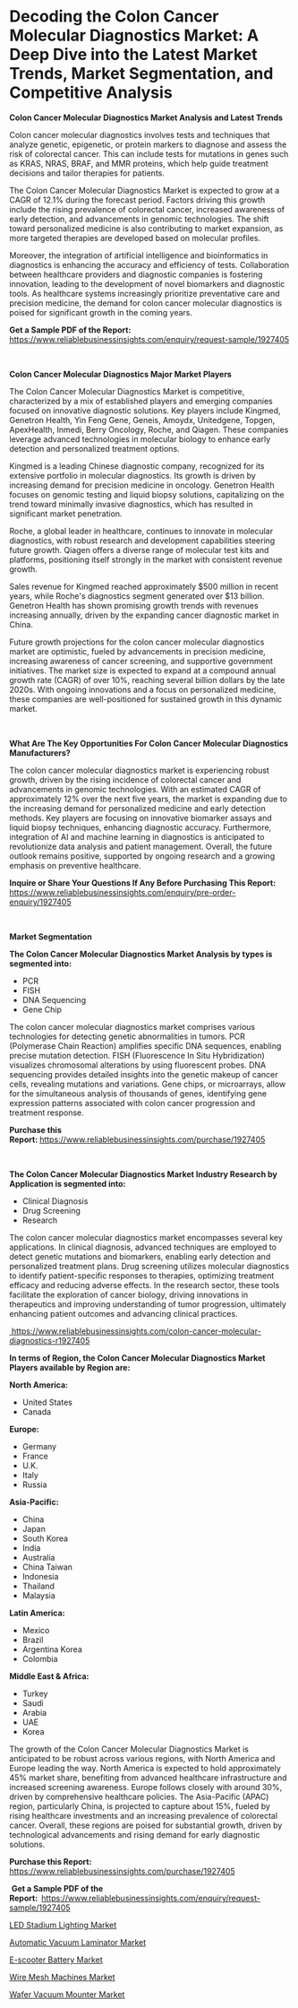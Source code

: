 <p><h1>Decoding the Colon Cancer Molecular Diagnostics Market: A Deep Dive into the Latest Market Trends, Market Segmentation, and Competitive Analysis</h1></p><p><strong>Colon Cancer Molecular Diagnostics Market Analysis and Latest Trends</strong></p>
<p><p>Colon cancer molecular diagnostics involves tests and techniques that analyze genetic, epigenetic, or protein markers to diagnose and assess the risk of colorectal cancer. This can include tests for mutations in genes such as KRAS, NRAS, BRAF, and MMR proteins, which help guide treatment decisions and tailor therapies for patients.</p><p>The Colon Cancer Molecular Diagnostics Market is expected to grow at a CAGR of 12.1% during the forecast period. Factors driving this growth include the rising prevalence of colorectal cancer, increased awareness of early detection, and advancements in genomic technologies. The shift toward personalized medicine is also contributing to market expansion, as more targeted therapies are developed based on molecular profiles.</p><p>Moreover, the integration of artificial intelligence and bioinformatics in diagnostics is enhancing the accuracy and efficiency of tests. Collaboration between healthcare providers and diagnostic companies is fostering innovation, leading to the development of novel biomarkers and diagnostic tools. As healthcare systems increasingly prioritize preventative care and precision medicine, the demand for colon cancer molecular diagnostics is poised for significant growth in the coming years.</p></p>
<p><strong>Get a Sample PDF of the Report:&nbsp;</strong> <a href="https://www.reliablebusinessinsights.com/enquiry/request-sample/1927405?utm_campaign=1109&utm_medium=2&utm_source=Github&utm_content=ia&utm_term=25102024&utm_id=colon-cancer-molecular-diagnostics">https://www.reliablebusinessinsights.com/enquiry/request-sample/1927405</a></p>
<p>&nbsp;</p>
<p><strong>Colon Cancer Molecular Diagnostics Major Market Players</strong></p>
<p><p>The Colon Cancer Molecular Diagnostics Market is competitive, characterized by a mix of established players and emerging companies focused on innovative diagnostic solutions. Key players include Kingmed, Genetron Health, Yin Feng Gene, Geneis, Amoydx, Unitedgene, Topgen, ApexHealth, Inmedi, Berry Oncology, Roche, and Qiagen. These companies leverage advanced technologies in molecular biology to enhance early detection and personalized treatment options.</p><p>Kingmed is a leading Chinese diagnostic company, recognized for its extensive portfolio in molecular diagnostics. Its growth is driven by increasing demand for precision medicine in oncology. Genetron Health focuses on genomic testing and liquid biopsy solutions, capitalizing on the trend toward minimally invasive diagnostics, which has resulted in significant market penetration.</p><p>Roche, a global leader in healthcare, continues to innovate in molecular diagnostics, with robust research and development capabilities steering future growth. Qiagen offers a diverse range of molecular test kits and platforms, positioning itself strongly in the market with consistent revenue growth.</p><p>Sales revenue for Kingmed reached approximately $500 million in recent years, while Roche's diagnostics segment generated over $13 billion. Genetron Health has shown promising growth trends with revenues increasing annually, driven by the expanding cancer diagnostic market in China.</p><p>Future growth projections for the colon cancer molecular diagnostics market are optimistic, fueled by advancements in precision medicine, increasing awareness of cancer screening, and supportive government initiatives. The market size is expected to expand at a compound annual growth rate (CAGR) of over 10%, reaching several billion dollars by the late 2020s. With ongoing innovations and a focus on personalized medicine, these companies are well-positioned for sustained growth in this dynamic market.</p></p>
<p>&nbsp;</p>
<p><strong>What Are The Key Opportunities For Colon Cancer Molecular Diagnostics Manufacturers?</strong></p>
<p><p>The colon cancer molecular diagnostics market is experiencing robust growth, driven by the rising incidence of colorectal cancer and advancements in genomic technologies. With an estimated CAGR of approximately 12% over the next five years, the market is expanding due to the increasing demand for personalized medicine and early detection methods. Key players are focusing on innovative biomarker assays and liquid biopsy techniques, enhancing diagnostic accuracy. Furthermore, integration of AI and machine learning in diagnostics is anticipated to revolutionize data analysis and patient management. Overall, the future outlook remains positive, supported by ongoing research and a growing emphasis on preventive healthcare.</p></p>
<p><strong>Inquire or Share Your Questions If Any Before Purchasing This Report:</strong> <a href="https://www.reliablebusinessinsights.com/enquiry/pre-order-enquiry/1927405?utm_campaign=1109&utm_medium=2&utm_source=Github&utm_content=ia&utm_term=25102024&utm_id=colon-cancer-molecular-diagnostics">https://www.reliablebusinessinsights.com/enquiry/pre-order-enquiry/1927405</a></p>
<p>&nbsp;</p>
<p><strong>Market Segmentation</strong></p>
<p><strong>The Colon Cancer Molecular Diagnostics Market Analysis by types is segmented into:</strong></p>
<p><ul><li>PCR</li><li>FISH</li><li>DNA Sequencing</li><li>Gene Chip</li></ul></p>
<p><p>The colon cancer molecular diagnostics market comprises various technologies for detecting genetic abnormalities in tumors. PCR (Polymerase Chain Reaction) amplifies specific DNA sequences, enabling precise mutation detection. FISH (Fluorescence In Situ Hybridization) visualizes chromosomal alterations by using fluorescent probes. DNA sequencing provides detailed insights into the genetic makeup of cancer cells, revealing mutations and variations. Gene chips, or microarrays, allow for the simultaneous analysis of thousands of genes, identifying gene expression patterns associated with colon cancer progression and treatment response.</p></p>
<p><strong>Purchase this Report:&nbsp;</strong><a href="https://www.reliablebusinessinsights.com/purchase/1927405?utm_campaign=1109&utm_medium=2&utm_source=Github&utm_content=ia&utm_term=25102024&utm_id=colon-cancer-molecular-diagnostics">https://www.reliablebusinessinsights.com/purchase/1927405</a></p>
<p>&nbsp;</p>
<p><strong>The Colon Cancer Molecular Diagnostics Market Industry Research by Application is segmented into:</strong></p>
<p><ul><li>Clinical Diagnosis</li><li>Drug Screening</li><li>Research</li></ul></p>
<p><p>The colon cancer molecular diagnostics market encompasses several key applications. In clinical diagnosis, advanced techniques are employed to detect genetic mutations and biomarkers, enabling early detection and personalized treatment plans. Drug screening utilizes molecular diagnostics to identify patient-specific responses to therapies, optimizing treatment efficacy and reducing adverse effects. In the research sector, these tools facilitate the exploration of cancer biology, driving innovations in therapeutics and improving understanding of tumor progression, ultimately enhancing patient outcomes and advancing clinical practices.</p></p>
<p><a href="https://www.reliablebusinessinsights.com/colon-cancer-molecular-diagnostics-r1927405?utm_campaign=1109&utm_medium=2&utm_source=Github&utm_content=ia&utm_term=25102024&utm_id=colon-cancer-molecular-diagnostics">&nbsp;https://www.reliablebusinessinsights.com/colon-cancer-molecular-diagnostics-r1927405</a></p>
<p><strong>In terms of Region, the Colon Cancer Molecular Diagnostics Market Players available by Region are:</strong></p>
<p>
    <p> <strong> North America: </strong>
        <ul>
            <li>United States</li>
            <li>Canada</li>
        </ul>
        </p> 
    <p> <strong> Europe: </strong>
        <ul>
            <li>Germany</li>
            <li>France</li>
            <li>U.K.</li>
            <li>Italy</li>
            <li>Russia</li>
        </ul>
        </p> 
    <p> <strong> Asia-Pacific: </strong>
        <ul>
            <li>China</li>
            <li>Japan</li>
            <li>South Korea</li>
            <li>India</li>
            <li>Australia</li>
            <li>China Taiwan</li>
            <li>Indonesia</li>
            <li>Thailand</li>
            <li>Malaysia</li>
        </ul>
        </p> 
    <p> <strong> Latin America: </strong>
        <ul>
            <li>Mexico</li>
            <li>Brazil</li>
            <li>Argentina Korea</li>
            <li>Colombia</li>
        </ul>
        </p> 
    <p> <strong> Middle East & Africa: </strong>
        <ul>
            <li>Turkey</li>
            <li>Saudi</li>
            <li>Arabia</li>
            <li>UAE</li>
            <li>Korea</li>
        </ul>
    </p>
    </p>
<p><p>The growth of the Colon Cancer Molecular Diagnostics Market is anticipated to be robust across various regions, with North America and Europe leading the way. North America is expected to hold approximately 45% market share, benefiting from advanced healthcare infrastructure and increased screening awareness. Europe follows closely with around 30%, driven by comprehensive healthcare policies. The Asia-Pacific (APAC) region, particularly China, is projected to capture about 15%, fueled by rising healthcare investments and an increasing prevalence of colorectal cancer. Overall, these regions are poised for substantial growth, driven by technological advancements and rising demand for early diagnostic solutions.</p></p>
<p><strong>Purchase this Report: </strong><a href="https://www.reliablebusinessinsights.com/purchase/1927405?utm_campaign=1109&utm_medium=2&utm_source=Github&utm_content=ia&utm_term=25102024&utm_id=colon-cancer-molecular-diagnostics">https://www.reliablebusinessinsights.com/purchase/1927405</a></p>
<p>&nbsp;<strong>Get a Sample PDF of the Report:&nbsp;&nbsp;</strong><a href="https://www.reliablebusinessinsights.com/enquiry/request-sample/1927405?utm_campaign=1109&utm_medium=2&utm_source=Github&utm_content=ia&utm_term=25102024&utm_id=colon-cancer-molecular-diagnostics">https://www.reliablebusinessinsights.com/enquiry/request-sample/1927405</a></p>
<p><strong></strong></p>
<p><p><a href="https://issuu.com/reportprime-2/docs/led-stadium-lighting-market-size-20_c4162cc6adb0a9?utm_campaign=1109&utm_medium=2&utm_source=Github&utm_content=ia&utm_term=25102024&utm_id=colon-cancer-molecular-diagnostics">LED Stadium Lighting Market</a></p><p><a href="https://www.linkedin.com/pulse/automatic-vacuum-laminator-mosaic-piecing-together-global-nxaec?utm_campaign=1109&utm_medium=2&utm_source=Github&utm_content=ia&utm_term=25102024&utm_id=colon-cancer-molecular-diagnostics">Automatic Vacuum Laminator Market</a></p><p><a href="https://github.com/stumpefzclearez/Market-Research-Report-List-1/blob/main/e-scooter-battery-market.md?utm_campaign=1109&utm_medium=2&utm_source=Github&utm_content=ia&utm_term=25102024&utm_id=colon-cancer-molecular-diagnostics">E-scooter Battery Market</a></p><p><a href="https://issuu.com/reportprime-2/docs/wire-mesh-machines-market-size-2030_ab754d5a9aea0b?utm_campaign=1109&utm_medium=2&utm_source=Github&utm_content=ia&utm_term=25102024&utm_id=colon-cancer-molecular-diagnostics">Wire Mesh Machines Market</a></p><p><a href="https://www.linkedin.com/pulse/market-forecasting-change-global-wafer-vacuum-mounter-sqpmc?utm_campaign=1109&utm_medium=2&utm_source=Github&utm_content=ia&utm_term=25102024&utm_id=colon-cancer-molecular-diagnostics">Wafer Vacuum Mounter Market</a></p></p>